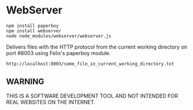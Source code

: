 # WebServer

	npm install paperboy
	npm install webserver
	node node_modules/webserver/webserver.js

Delivers files
with the HTTP protocol
from the current working directory
on port #8003
using Felix's paperboy module.

	http://localhost:8003/some_file_in_current_working_directory.txt

## WARNING

THIS IS A SOFTWARE DEVELOPMENT TOOL AND NOT INTENDED FOR REAL WEBSITES ON THE INTERNET.

